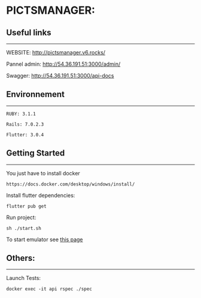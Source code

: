 PICTSMANAGER:
====================

## Useful links
---

WEBSITE: http://pictsmanager.v6.rocks/

Pannel admin: http://54.36.191.51:3000/admin/

Swagger: http://54.36.191.51:3000/api-docs


## Environnement
---
```
RUBY: 3.1.1

Rails: 7.0.2.3

Flutter: 3.0.4
```

## Getting Started
---

You just have to install docker
```
https://docs.docker.com/desktop/windows/install/
```

Install flutter dependencies:
```
flutter pub get
```

Run project:
```
sh ./start.sh
```

To start emulator see [this page](https://tutorial.tips/create-android-emulator-for-flutter/)

## Others:
---

Launch Tests:

```
docker exec -it api rspec ./spec
```
